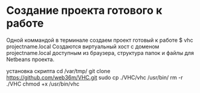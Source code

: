 Создание проекта готового к работе
=====

Одной коммандой в терминале создаем проект готовый к работе
$ vhc projectname.local
Создаются виртуальный хост с доменом projectname.local доступным из браузера, структура папок и файлы для Netbeans проекта.

установка скрипта
cd /var/tmp/
git clone https://github.com/web36m/VHC.git
sudo cp ./VHC/vhc /usr/bin/
rm -r ./VHC
chmod +x /usr/bin/vhc